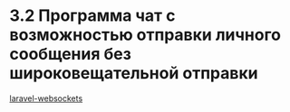 # 3.2 Программа чат с возможностью отправки личного сообщения без широковещательной отправки

[laravel-websockets](https://github.com/cyrillelamal/chut)
